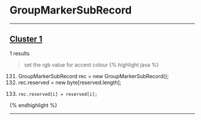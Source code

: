 # GroupMarkerSubRecord

***

## [Cluster 1](./1)
1 results
> set the rgb value for accent colour 
{% highlight java %}
131. GroupMarkerSubRecord rec = new GroupMarkerSubRecord();
132. rec.reserved = new byte[reserved.length];
134.     rec.reserved[i] = reserved[i];
{% endhighlight %}

***

